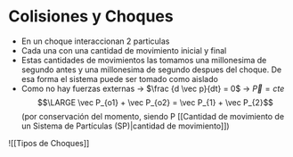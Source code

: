 # Colisiones y Choques
- En un choque interaccionan 2 particulas
- Cada una con una cantidad de movimiento inicial y final
- Estas cantidades de movimientos las tomamos una millonesima de segundo antes y una millonesima de segundo despues del choque. De esa forma el sistema puede ser tomado como aislado
- Como no hay fuerzas externas -> $\frac {d \vec p}{dt} = 0$ -> $\vec P=cte$
$$\LARGE \vec P_{o1} + \vec P_{o2} = \vec P_{1} + \vec P_{2}$$ (por conservación del momento, siendo P [[Cantidad de movimiento de un Sistema de Partículas (SP)|cantidad de movimiento]])

![[Tipos de Choques]]